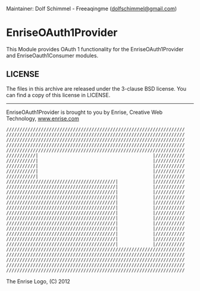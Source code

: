 Maintainer: Dolf Schimmel - Freeaqingme (dolfschimmel@gmail.com)

EnriseOAuth1Provider
====================

This Module provides OAuth 1 functionality for the EnriseOAuth1Provider and EnriseOauth1Consumer modules.

LICENSE
-------

The files in this archive are released under the 3-clause BSD license.
You can find a copy of this license in LICENSE.

-------

EnriseOAuth1Provider is brought to you by Enrise, Creative Web Technology, www.enrise.com

```
///////////////////////////////////////////////////////////////////
///////////////////////////////////////////////////////////////////
///////////////////////////////////////////////////////////////////
///////////////////////////////////////////////////////////////////
///////////////////////////////////////////////////////////////////
///////////|                                           |///////////
///////////|                                           |///////////
///////////|                                           |///////////
///////////|                                           |///////////
///////////|                                           |///////////
/////////////////////////////////////////|             |///////////
/////////////////////////////////////////|             |///////////
/////////////////////////////////////////|             |///////////
/////////////////////////////////////////|             |///////////
/////////////////////////////////////////|             |///////////
/////////////////////////////////////////|             |///////////
/////////////////////////////////////////|             |///////////
/////////////////////////////////////////|             |///////////
/////////////////////////////////////////|             |///////////
/////////////////////////////////////////|             |///////////
/////////////////////////////////////////|             |///////////
/////////////////////////////////////////|             |///////////
/////////////////////////////////////////|             |///////////
/////////////////////////////////////////////////////////////////// 
/////////////////////////////////////////////////////////////////// 
///////////////////////////////////////////////////////////////////
///////////////////////////////////////////////////////////////////
///////////////////////////////////////////////////////////////////
```
The Enrise Logo, (C) 2012
